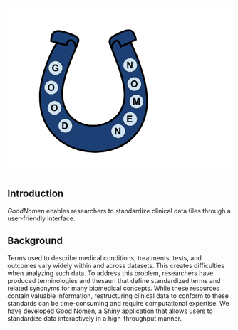 ![GoodNomen logo](logo.png)

## Introduction

*GoodNomen* enables researchers to standardize clinical data files through a user-friendly interface.

## Background
Terms used to describe medical conditions, treatments, tests, and outcomes vary widely within and across datasets. This creates difficulties when analyzing such data. To address this problem, researchers have produced terminologies and thesauri that define standardized terms and related synonyms for many biomedical concepts. While these resources contain valuable information, restructuring clinical data to conform to these standards can be time-consuming and require computational expertise. We have developed Good Nomen, a Shiny application that allows users to standardize data interactively in a high-throughput manner.


